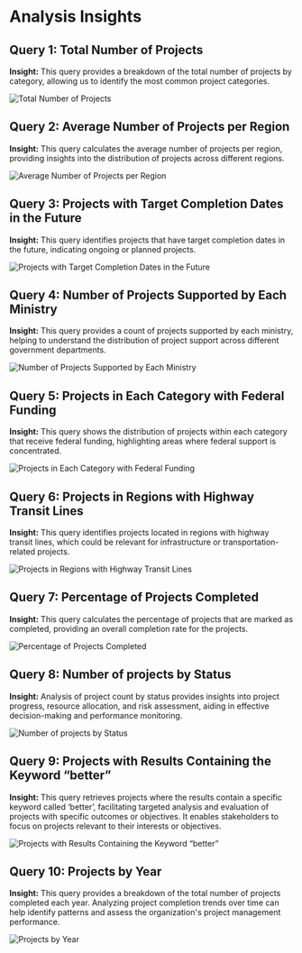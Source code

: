 # Analysis Insights

## Query 1: Total Number of Projects

**Insight:** This query provides a breakdown of the total number of projects by category, allowing us to identify the most common project categories.

![Total Number of Projects](pictures/Picture1.png)


## Query 2: Average Number of Projects per Region

**Insight:** This query calculates the average number of projects per region, providing insights into the distribution of projects across different regions.

![Average Number of Projects per Region](pictures/Picture2.png)


## Query 3: Projects with Target Completion Dates in the Future

**Insight:** This query identifies projects that have target completion dates in the future, indicating ongoing or planned projects.

![Projects with Target Completion Dates in the Future](pictures/Picture3.png)


## Query 4: Number of Projects Supported by Each Ministry

**Insight:** This query provides a count of projects supported by each ministry, helping to understand the distribution of project support across different government departments.

![Number of Projects Supported by Each Ministry](pictures/Picture4.png)


## Query 5: Projects in Each Category with Federal Funding

**Insight:** This query shows the distribution of projects within each category that receive federal funding, highlighting areas where federal support is concentrated.

![Projects in Each Category with Federal Funding](pictures/Picture5.png)


## Query 6: Projects in Regions with Highway Transit Lines

**Insight:** This query identifies projects located in regions with highway transit lines, which could be relevant for infrastructure or transportation-related projects.

![Projects in Regions with Highway Transit Lines](pictures/Picture6.png)


## Query 7: Percentage of Projects Completed

**Insight:** This query calculates the percentage of projects that are marked as completed, providing an overall completion rate for the projects.

![Percentage of Projects Completed](pictures/Picture7.png)


## Query 8: Number of projects by Status

**Insight:** Analysis of project count by status provides insights into project progress, resource allocation, and risk assessment, aiding in effective decision-making and performance monitoring.

![Number of projects by Status](pictures/Picture8.png)


## Query 9: Projects with Results Containing the Keyword “better”

**Insight:** This query retrieves projects where the results contain a specific keyword called ‘better’, facilitating targeted analysis and evaluation of projects with specific outcomes or objectives. It enables stakeholders to focus on projects relevant to their interests or objectives.

![Projects with Results Containing the Keyword “better”](pictures/Picture9.png)


## Query 10: Projects by Year

**Insight:** This query provides a breakdown of the total number of projects completed each year. Analyzing project completion trends over time can help identify patterns and assess the organization's project management performance.

![Projects by Year](pictures/Picture10.png)
